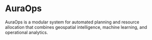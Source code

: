 # AuraOps
AuraOps is a modular system for automated planning and resource allocation that combines geospatial intelligence, machine learning, and operational analytics.

